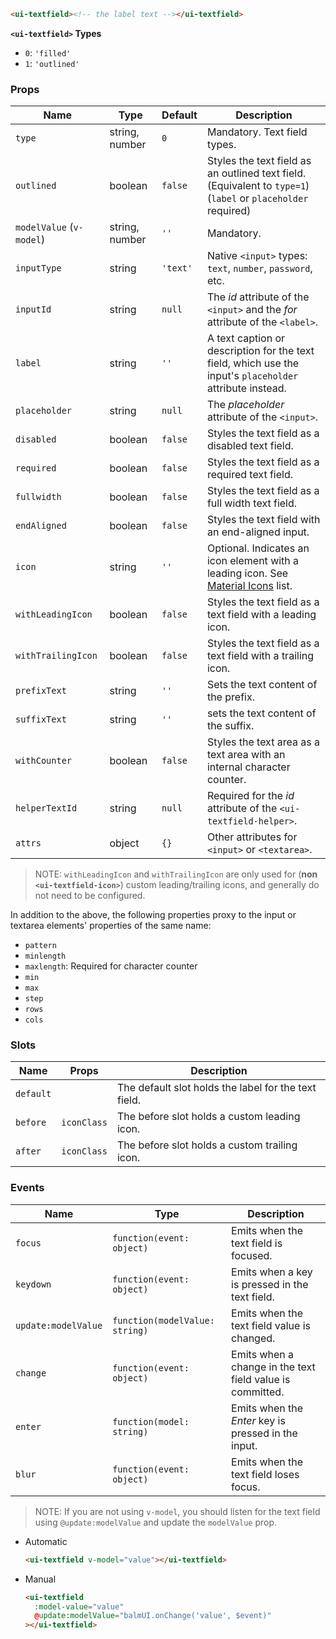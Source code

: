 ```html
<ui-textfield><!-- the label text --></ui-textfield>
```

**`<ui-textfield>` Types**

- `0`: `'filled'`
- `1`: `'outlined'`

### Props

| Name                     | Type           | Default  | Description                                                                                                   |
| ------------------------ | -------------- | -------- | ------------------------------------------------------------------------------------------------------------- |
| `type`                   | string, number | `0`      | Mandatory. Text field types.                                                                                  |
| `outlined`               | boolean        | `false`  | Styles the text field as an outlined text field. (Equivalent to `type=1`) (`label` or `placeholder` required) |
| `modelValue` (`v-model`) | string, number | `''`     | Mandatory.                                                                                                    |
| `inputType`              | string         | `'text'` | Native `<input>` types: `text`, `number`, `password`, etc.                                                    |
| `inputId`                | string         | `null`   | The _id_ attribute of the `<input>` and the _for_ attribute of the `<label>`.                                 |
| `label`                  | string         | `''`     | A text caption or description for the text field, which use the input's `placeholder` attribute instead.      |
| `placeholder`            | string         | `null`   | The _placeholder_ attribute of the `<input>`.                                                                 |
| `disabled`               | boolean        | `false`  | Styles the text field as a disabled text field.                                                               |
| `required`               | boolean        | `false`  | Styles the text field as a required text field.                                                               |
| `fullwidth`              | boolean        | `false`  | Styles the text field as a full width text field.                                                             |
| `endAligned`             | boolean        | `false`  | Styles the text field with an end-aligned input.                                                              |
| `icon`                   | string         | `''`     | Optional. Indicates an icon element with a leading icon. See [Material Icons](/#/icons) list.                 |
| `withLeadingIcon`        | boolean        | `false`  | Styles the text field as a text field with a leading icon.                                                    |
| `withTrailingIcon`       | boolean        | `false`  | Styles the text field as a text field with a trailing icon.                                                   |
| `prefixText`             | string         | `''`     | Sets the text content of the prefix.                                                                          |
| `suffixText`             | string         | `''`     | sets the text content of the suffix.                                                                          |
| `withCounter`            | boolean        | `false`  | Styles the text area as a text area with an internal character counter.                                       |
| `helperTextId`           | string         | `null`   | Required for the _id_ attribute of the `<ui-textfield-helper>`.                                               |
| `attrs`                  | object         | `{}`     | Other attributes for `<input>` or `<textarea>`.                                                               |

> NOTE: `withLeadingIcon` and `withTrailingIcon` are only used for (**non `<ui-textfield-icon>`**) custom leading/trailing icons, and generally do not need to be configured.

In addition to the above, the following properties proxy to the input or textarea elements' properties of the same name:

- `pattern`
- `minlength`
- `maxlength`: Required for character counter
- `min`
- `max`
- `step`
- `rows`
- `cols`

### Slots

| Name      | Props       | Description                                          |
| --------- | ----------- | ---------------------------------------------------- |
| `default` |             | The default slot holds the label for the text field. |
| `before`  | `iconClass` | The before slot holds a custom leading icon.         |
| `after`   | `iconClass` | The before slot holds a custom trailing icon.        |

### Events

| Name                | Type                           | Description                                               |
| ------------------- | ------------------------------ | --------------------------------------------------------- |
| `focus`             | `function(event: object)`      | Emits when the text field is focused.                     |
| `keydown`           | `function(event: object)`      | Emits when a key is pressed in the text field.            |
| `update:modelValue` | `function(modelValue: string)` | Emits when the text field value is changed.               |
| `change`            | `function(event: object)`      | Emits when a change in the text field value is committed. |
| `enter`             | `function(model: string)`      | Emits when the _Enter_ key is pressed in the input.       |
| `blur`              | `function(event: object)`      | Emits when the text field loses focus.                    |

> NOTE: If you are not using `v-model`, you should listen for the text field using `@update:modelValue` and update the `modelValue` prop.

- Automatic

  ```html
  <ui-textfield v-model="value"></ui-textfield>
  ```

- Manual

  ```html
  <ui-textfield
    :model-value="value"
    @update:modelValue="balmUI.onChange('value', $event)"
  ></ui-textfield>
  ```
